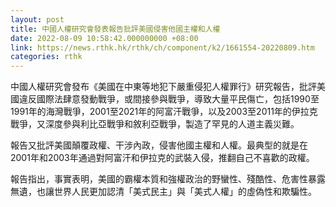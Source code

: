 ```yaml
---
layout: post
title: 中國人權研究會發表報告批評美國侵害他國主權和人權
date: 2022-08-09 10:58:42.000000000 +08:00
link: https://news.rthk.hk/rthk/ch/component/k2/1661554-20220809.htm
categories: rthk
---
```


中國人權研究會發布《美國在中東等地犯下嚴重侵犯人權罪行》研究報告，批評美國違反國際法肆意發動戰爭，或間接參與戰爭，導致大量平民傷亡，包括1990至1991年的海灣戰爭，2001至2021年的阿富汗戰爭，以及2003至2011年的伊拉克戰爭，又深度參與利比亞戰爭和敘利亞戰爭，製造了罕見的人道主義災難。

報告又批評美國顛覆政權、干涉內政，侵害他國主權和人權。最典型的就是在2001年和2003年通過對阿富汗和伊拉克的武裝入侵，推翻自己不喜歡的政權。

報告指出，事實表明，美國的霸權本質和強權政治的野蠻性、殘酷性、危害性暴露無遺，也讓世界人民更加認清「美式民主」與「美式人權」的虛偽性和欺騙性。

